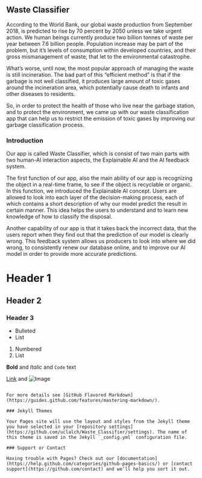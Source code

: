 ## Waste Classifier

According to the World Bank, our global waste production from September 2018, is predicted to rise by 70 percent by 2050 unless we take urgent action. We human beings currently produce two billion tonnes of waste per year between 7.6 billion people. Population increase may be part of the problem, but it’s levels of consumption within developed countries, and their gross mismanagement of waste, that let to the environmental catastrophe.

What’s worse, until now, the most popular approach of managing the waste is still incineration. The bad part of this “efficient method” is that if the garbage is not well classified, it produces large amount of toxic gases around the incineration area, which potentially cause death to infants and other diseases to residents.

So, in order to protect the health of those who live near the garbage station, and to protect the environment, we came up with our waste classification app that can help us to restrict the emission of toxic gases by improving our garbage classification process.

### Introduction

Our app is called Waste Classifier, which is consist of two main parts with two human-AI interaction aspects, the Explainable AI and the AI feedback system. 

The first function of our app, also the main ability of our app is recognizing the object in a real-time frame, to see if the object is recyclable or organic. In this function, we introduced the Explainable AI concept. Users are allowed to look into each layer of the decision-making process, each of which contains a short description of why our model predict the result in certain manner. This idea helps the users to understand and to learn new knowledge of how to classify the disposal.

Another capability of our app is that it takes back the incorrect data, that the users report when they find out that the prediction of our model is clearly wrong. This feedback system allows us producers to look into where we did wrong, to consistently renew our database online, and to improve our AI model in order to provide more accurate predictions.

# Header 1
## Header 2
### Header 3

- Bulleted
- List

1. Numbered
2. List

**Bold** and _Italic_ and `Code` text

[Link](url) and ![Image](src)
```

For more details see [GitHub Flavored Markdown](https://guides.github.com/features/mastering-markdown/).

### Jekyll Themes

Your Pages site will use the layout and styles from the Jekyll theme you have selected in your [repository settings](https://github.com/uclalch/Waste_Classifier/settings). The name of this theme is saved in the Jekyll `_config.yml` configuration file.

### Support or Contact

Having trouble with Pages? Check out our [documentation](https://help.github.com/categories/github-pages-basics/) or [contact support](https://github.com/contact) and we’ll help you sort it out.
